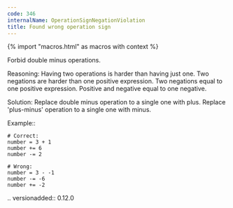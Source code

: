 ```yaml
---
code: 346
internalName: OperationSignNegationViolation
title: Found wrong operation sign
---
```


{% import "macros.html" as macros with context %}


Forbid double minus operations.

Reasoning:
    Having two operations is harder than having just one.
    Two negations are harder than one positive expression.
    Two negations equal to one positive expression.
    Positive and negative equal to one negative.

Solution:
    Replace double minus operation to a single one with plus.
    Replace 'plus-minus' operation to a single one with minus.

Example::

    # Correct:
    number = 3 + 1
    number += 6
    number -= 2

    # Wrong:
    number = 3 - -1
    number -= -6
    number += -2

.. versionadded:: 0.12.0